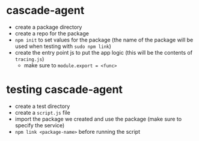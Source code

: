 # cascade-agent
  - create a package directory
  - create a repo for the package
  - `npm init` to set values for the package (the name of the package will be used when testing with `sudo npm link`)
  - create the entry point js to put the app logic (this will be the contents of `tracing.js`)
    - make sure to `module.export = <func>`

# testing cascade-agent
  - create a test directory
  - create a `script.js` file
  - import the package we created and use the package (make sure to specify the service)
  - `npm link <package-name>` before running the script
